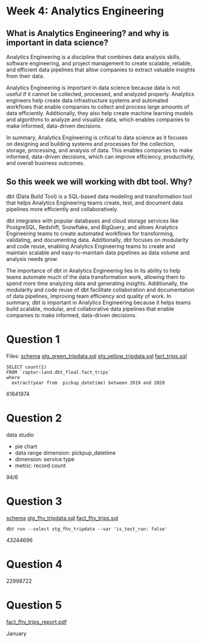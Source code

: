 # Week 4: Analytics Engineering

## What is Analytics Engineering? and why is important in data science?

Analytics Engineering is a discipline that combines data analysis skills, software engineering, and project management to create scalable, reliable, and efficient data pipelines that allow companies to extract valuable insights from their data.

Analytics Engineering is important in data science because data is not useful if it cannot be collected, processed, and analyzed properly. Analytics engineers help create data infrastructure systems and automated workflows that enable companies to collect and process large amounts of data efficiently. Additionally, they also help create machine learning models and algorithms to analyze and visualize data, which enables companies to make informed, data-driven decisions.

In summary, Analytics Engineering is critical to data science as it focuses on designing and building systems and processes for the collection, storage, processing, and analysis of data. This enables companies to make informed, data-driven decisions, which can improve efficiency, productivity, and overall business outcomes.

## So this week we will working with dbt tool. Why?

dbt (Data Build Tool) is a SQL-based data modeling and transformation tool that helps Analytics Engineering teams create, test, and document data pipelines more efficiently and collaboratively.

dbt integrates with popular databases and cloud storage services like PostgreSQL, Redshift, Snowflake, and BigQuery, and allows Analytics Engineering teams to create automated workflows for transforming, validating, and documenting data. Additionally, dbt focuses on modularity and code reuse, enabling Analytics Engineering teams to create and maintain scalable and easy-to-maintain data pipelines as data volume and analysis needs grow.

The importance of dbt in Analytics Engineering lies in its ability to help teams automate much of the data transformation work, allowing them to spend more time analyzing data and generating insights. Additionally, the modularity and code reuse of dbt facilitate collaboration and documentation of data pipelines, improving team efficiency and quality of work. In summary, dbt is important in Analytics Engineering because it helps teams build scalable, modular, and collaborative data pipelines that enable companies to make informed, data-driven decisions.


# Question 1

Files:
[schema](hw_week4/staging/schema.yml)
[stg_green_tripdata.sql](hw_week4/staging/stg_green_tripdata.sql)
[stg_yellow_tripdata.sql](hw_week4/staging/stg_yellow_tripdata.sql)
[fact_trips.sql](hw_week4/core/fact_trips.sql)

```
SELECT count(1) 
FROM `raptor-land.dbt_fleal.fact_trips` 
where 
  extract(year from  pickup_datetime) between 2019 and 2020
```

61641974

# Question 2

data studio

- pie chart
- data range dimension: pickpup_datetime
- dimension: service type
- metric: record count

94/6

# Question 3

[schema](hw_week4/staging/schema.yml)
[stg_fhv_tripdata.sql](hw_week4/staging/stg_fhv_tripdata.sql)
[fact_fhv_trips.sql](hw_week4/core/fact_fhv_trips.sql)

```
dbt run --select stg_fhv_tripdata --var 'is_test_run: false'
```

43244696
	
# Question 4

22998722

# Question 5

[fact_fhv_trips_report.pdf](hw_week4/fact_fhv_trips_report.pdf)

January